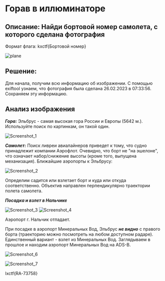 # Горав в иллюминаторе
## Описание: Найди бортовой номер самолета, с которого сделана фотография

Формат флага: kxctf{Бортовой номер}

![plane](https://github.com/cybhack0/writeups-jeopardy-kxctf-2024-spring/assets/122211306/dc82b345-c5eb-4faf-acb8-af48ea0691ab)

## Решение:
Для начала, получим всю информацию об изображении. С помощью exiftool узнаем, что фотография была сделана 26.02.2023 в 07:33:56. Сохраняем эту информацию.

## Анализ изображения
***Гора:*** Эльбрус - самая высокая гора России и Европы (5642 м.). Используйте поиск по картинкам, он такой один.

![Screenshot_1](https://github.com/cybhack0/writeups-jeopardy-kxctf-2024-spring/assets/122211306/482f2650-b375-4c43-8d7a-f55b686f657d)

***Самолет:*** Поиск ливреи авиалайнеров приведет к тому, что судно принадлежит компании Аэрофлот. Очевидно, что борт не "на эшелоне", что означает набор/снижение высоты (кроме того, выпущена механизация). 
Ближайшие аэропорты к Эльбрусу:

![Screenshot_2](https://github.com/cybhack0/writeups-jeopardy-kxctf-2024-spring/assets/122211306/6b26ff90-03f3-4879-92a8-483edf3662ce)

Определим садится или взлетает борт и куда или откуда соответственно. Объектив направлен перпендикулярно траектории полета самолета. 

***Посадка и взлет в Нальчике***

![Screenshot_3](https://github.com/cybhack0/writeups-jeopardy-kxctf-2024-spring/assets/122211306/579a209b-c880-462e-acfa-9b778448f5d6)
![Screenshot_4](https://github.com/cybhack0/writeups-jeopardy-kxctf-2024-spring/assets/122211306/c976cc89-390c-47e3-9eb4-5d2ebdf60338)

Аэропорт г. Нальчик отпадает. 

При посадке в аэропорт Минеральных Вод, Эльбрус ***не видно*** с правого борта (траекторию можно посмотреть на любом доступном радаре). Единственный вариант - взлет из Минеральных Вод.
Заглядываем в прошлое и находим аэропорт Минеральных Вод на ADS-B.

![Screenshot_6](https://github.com/cybhack0/writeups-jeopardy-kxctf-2024-spring/assets/122211306/55b41482-5c09-4292-872f-d97854431a9a)

![Screenshot_7](https://github.com/cybhack0/writeups-jeopardy-kxctf-2024-spring/assets/122211306/b7c3dafb-ac7e-486d-ae3a-1a96da559db8)

lxctf{RA-73758}
